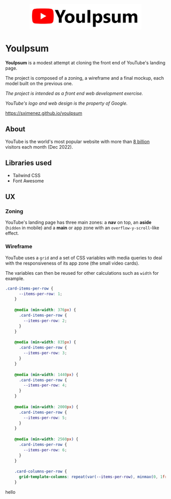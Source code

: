 <p align="center"><img width="350" src="./assets/img/project_logo.png" alt="The project's logo made with an icon from Font Awesome"></a></p>

# YouIpsum

**YouIpsum** is a modest attempt at cloning the front end of YouTube's landing page.

The project is composed of a zoning, a wireframe and a final mockup, each model built on the previous one.

_The project is intended as a front end web development exercise._

_YouTube's logo and web design is the property of Google._

https://sximenez.github.io/youIpsum

## About

YouTube is the world's most popular website with more than [8 billion](https://ahrefs.com/blog/most-visited-websites/) visitors each month (Dec 2022).

## Libraries used

- Tailwind CSS
- Font Awesome

## UX

### Zoning

YouTube's landing page has three main zones: a **nav** on top, an **aside** (```hidden``` in mobile) and a **main** or app zone with an ```overflow-y-scroll```-like effect.

### Wireframe

YouTube uses a ```grid``` and a set of CSS variables with media queries to deal with the responsiveness of its app zone (the small video cards).

The variables can then be reused for other calculations such as ```width``` for example.

```CSS
.card-items-per-row {
      --items-per-row: 1;
    }

    @media (min-width: 376px) {
      .card-items-per-row {
        --items-per-row: 2;
      }
    }

    @media (min-width: 835px) {
      .card-items-per-row {
        --items-per-row: 3;
      }
    }

    @media (min-width: 1440px) {
      .card-items-per-row {
        --items-per-row: 4;
      }
    }

    @media (min-width: 2000px) {
      .card-items-per-row {
        --items-per-row: 5;
      }
    }

    @media (min-width: 2560px) {
      .card-items-per-row {
        --items-per-row: 6;
      }
    }

    .card-columns-per-row {
      grid-template-columns: repeat(var(--items-per-row), minmax(0, 1fr));
    }
  ```

hello